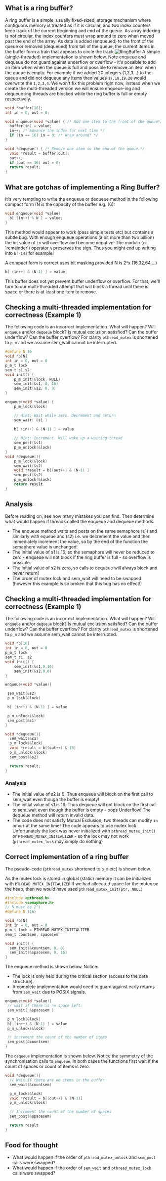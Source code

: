 ## What is a ring buffer?
A ring buffer is a simple, usually fixed-sized, storage mechanism where contiguous memory is treated as if it is circular, and two index counters keep track of the current beginning and end of the queue. As  array indexing is not circular, the index counters must wrap around to zero when moved past the end of the array.
As data is added (enqueued) to the front of the queue or removed (dequeued) from tail of the queue, the current items in the buffer form a train that appears to circle the track
![RingBuffer](https://raw.githubusercontent.com/wiki/angrave/SystemProgramming/RingBuffer-Angrave2014-1024x768.png)
A simple (single-threaded) implementation is shown below. Note enqueue and dequeue do not guard against underflow or overflow - it's possible to add an item when when the queue is full and possible to remove an item when the queue is empty. For example if we added 20 integers (1,2,3...) to the queue and did not dequeue any items then values `17,18,19,20` would overwrite the `1,2,3,4`. We won't fix this problem right now, instead when we create the multi-threaded version we will ensure enqueue-ing and dequeue-ing threads are blocked while the ring buffer is full or empty respectively.

```C
void *buffer[16];
int in = 0, out = 0;

void enqueue(void *value) { /* Add one item to the front of the queue*/
  buffer[in] = value;
  in++; /* Advance the index for next time */
  if (in == 16) in = 0; /* Wrap around! */
}

void *dequeue() { /* Remove one item to the end of the queue.*/
  void *result = buffer[out];
  out++;
  if (out == 16) out = 0;
  return result;
}
```

## What are gotchas of implementing a Ring Buffer?
It's very tempting to write the enqueue or dequeue method in the following compact form (N is the capacity of the buffer e.g. 16):
```C
void enqueue(void *value)
  b[ (in++) % N ] = value;
}
```
This method would appear to work (pass simple tests etc) but contains a subtle bug. With enough enqueue operations (a bit more than two billion) the int value of `in` will overflow and become negative! The modulo (or 'remainder') operator `%` preserves the sign. Thus you might end up writing into `b[-14]`  for example! 

A compact form is correct uses bit masking provided N is 2^x (16,32,64,...)
```C
b[ (in++) & (N-1) ] = value;
```

This buffer does not yet prevent buffer underflow or overflow. For that, we'll turn to our multi-threaded attempt that will block a thread until there is space or there is at least one item to remove.

## Checking a multi-threaded implementation for correctness (Example 1)

The following code is an incorrect implementation. What will happen? Will `enqueue` and/or `dequeue` block? Is mutual exclusion satisfied? Can the buffer underflow? Can the buffer overflow?
For clarity `pthread_mutex` is shortened to `p_m` and we assume sem_wait cannot be interrupted.

```C
#define N 16
void *b[N]
int in = 0, out = 0
p_m_t lock
sem_t s1,s2
void init() { 
    p_m_init(&lock, NULL)
    sem_init(&s1, 0, 16)
    sem_init(&s2, 0, 0)
}

enqueue(void *value) {
    p_m_lock(&lock)

    // Hint: Wait while zero. Decrement and return
    sem_wait( &s1 ) 
 
    b[ (in++) & (N-1) ] = value

    // Hint: Increment. Will wake up a waiting thread 
    sem_post(&s1) 
    p_m_unlock(&lock)
}
void *dequeue(){
    p_m_lock(&lock)
    sem_wait(&s2)
    void *result = b[(out++) & (N-1) ]
    sem_post(&s2)
    p_m_unlock(&lock)
    return result
}
```
## Analysis
Before reading on, see how many mistakes you can find. Then determine what would happen if threads called the enqueue and dequeue methods.

* The enqueue method waits and posts on the same semaphore (s1) and similarly with equeue and (s2) i.e. we decrement the value and then immediately increment the value, so by the end of the function the semaphore value is unchanged! 
* The initial value of s1 is 16, so the semaphore will never be reduced to zero - enqueue will not block if the ring buffer is full - so overflow is possible.
* The initial value of s2 is zero, so calls to dequeue will always block and never return!
* The order of mutex lock and sem_wait will need to be swapped (however this example is so broken that this bug has no effect!)
## Checking a multi-threaded implementation for correctness (Example 1)

The following code is an incorrect implementation. What will happen? Will `enqueue` and/or `dequeue` block? Is mutual exclusion satisfied? Can the buffer underflow? Can the buffer overflow?
For clarity `pthread_mutex` is shortened to `p_m` and we assume sem_wait cannot be interrupted.

```C
void *b[16]
int in = 0, out = 0
p_m_t lock
sem_t s1, s2
void init() {
    sem_init(&s1,0,16)
    sem_init(&s2,0,0)
}

enqueue(void *value){

 sem_wait(&s2)
 p_m_lock(&lock)

 b[ (in++) & (N-1) ] = value

 p_m_unlock(&lock)
 sem_post(&s1)
}

void *dequeue(){
  sem_wait(&s1)
  p_m_lock(&lock)
  void *result = b[(out++) & 15]
  p_m_unlock(&lock)
  sem_post(&s2)

  return result;
}
```

### Analysis
* The initial value of s2 is 0. Thus enqueue will block on the first call to sem_wait even though the buffer is empty!
* The initial value of s1 is 16. Thus dequeue will not block on the first call to sem_wait even though the buffer is empty - oops Underflow! The dequeue method will return invalid data.
* The code does not satisfy Mutual Exclusion; two threads can modify `in` or `out` at the same time! The code appears to use  mutex lock. Unfortunately the lock was never initialized with `pthread_mutex_init()` or `PTHREAD_MUTEX_INITIALIZER` - so the lock may not work (`pthread_mutex_lock` may simply do nothing)

## Correct implementation of a ring buffer
The pseudo-code (`pthread_mutex` shortened to `p_m` etc) is shown below.

As the mutex lock is stored in global (static) memory it can be initialized with  `PTHREAD_MUTEX_INITIALIZER`.If we had allocated space for the mutex on the heap, then we would have used `pthread_mutex_init(ptr, NULL)`

```C
#include <pthread.h>
#include <semaphore.h>
// N must be 2^i
#define N (16)

void *b[N]
int in = 0, out = 0
p_m_t lock = PTHREAD_MUTEX_INITIALIZER
sem_t countsem, spacesem

void init() {
  sem_init(&countsem, 0, 0)
  sem_init(&spacesem, 0, 16)
}
```

The enqueue method is shown below. Notice:
* The lock is only held during the critical section (access to the data structure).
* A complete implementation would need to guard against early returns from `sem_wait` due to POSIX signals.

```C
enqueue(void *value){
 // wait if there is no space left:
 sem_wait( &spacesem )

 p_m_lock(&lock)
 b[ (in++) & (N-1) ] = value
 p_m_unlock(&lock)

 // increment the count of the number of items
 sem_post(&countsem)
}
```

The `dequeue` implementation is shown below. Notice the symmetry of the synchronization calls to `enqueue`. In both cases the functions first wait if the count of spaces or count of items is zero.

```C
void *dequeue(){
  // Wait if there are no items in the buffer
  sem_wait(&countsem)

  p_m_lock(&lock)
  void *result = b[(out++) & (N-1)]
  p_m_unlock(&lock)

  // Increment the count of the number of spaces
  sem_post(&spacesem)

  return result
}
```

## Food for thought
* What would happen if  the order of  `pthread_mutex_unlock` and `sem_post` calls were swapped?
* What would happen if the order of `sem_wait` and `pthread_mutex_lock` calls were swapped?

